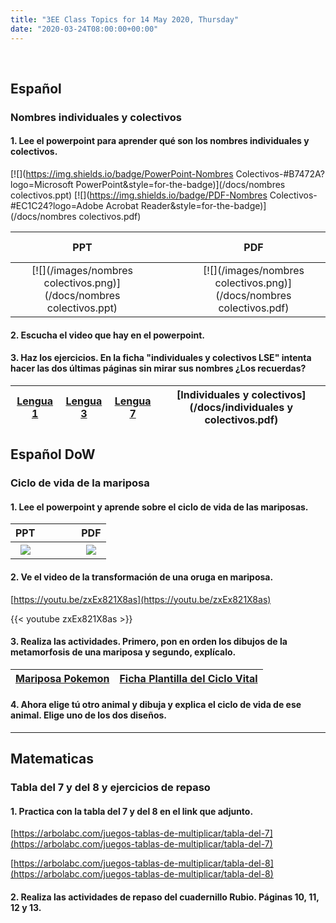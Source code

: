 ```yaml
---
title: "3EE Class Topics for 14 May 2020, Thursday"
date: "2020-03-24T08:00:00+00:00"
---
```


&nbsp;

## Español

### Nombres individuales y colectivos

#### 1. Lee el powerpoint para aprender qué son los nombres individuales y colectivos.

[![](https://img.shields.io/badge/PowerPoint-Nombres Colectivos-#B7472A?logo=Microsoft PowerPoint&style=for-the-badge)](/docs/nombres colectivos.ppt) [![](https://img.shields.io/badge/PDF-Nombres Colectivos-#EC1C24?logo=Adobe Acrobat Reader&style=for-the-badge)](/docs/nombres colectivos.pdf)

**PPT** | &nbsp; &nbsp; | &nbsp; &nbsp; | **PDF**
:---: | :---: | :---: | :---:
[![](/images/nombres colectivos.png)](/docs/nombres colectivos.ppt) | &nbsp; &nbsp; | &nbsp; &nbsp; | [![](/images/nombres colectivos.png)](/docs/nombres colectivos.pdf)

#### 2. Escucha el video que hay en el powerpoint.

#### 3. Haz los ejercicios. En la ficha "individuales y colectivos LSE" intenta hacer las dos últimas páginas sin mirar sus nombres ¿Los recuerdas?


[Lengua 1](/docs/lengua1.pdf) | [Lengua 3](/docs/lengua3.pdf) | [Lengua 7](/docs/lengua7.pdf) | [Individuales y colectivos](/docs/individuales y colectivos.pdf) 
:---: | :---: | :---: | :---:

## Español DoW

### Ciclo de vida de la mariposa

#### 1. Lee el powerpoint y aprende sobre el ciclo de vida de las mariposas.

**PPT** | &nbsp; &nbsp; | &nbsp; &nbsp; | **PDF**
:---: | :---: | :---: | :---:
[![](/images/es-t-t-5221-el-ciclo-vital-de-las-mariposas-presentacion_ver_1.png)](/docs/es-t-t-5221-el-ciclo-vital-de-las-mariposas-presentacion_ver_1.ppt) | &nbsp; &nbsp; | &nbsp; &nbsp; | [![](/images/es-t-t-5221-el-ciclo-vital-de-las-mariposas-presentacion_ver_1.png)](/docs/es-t-t-5221-el-ciclo-vital-de-las-mariposas-presentacion_ver_1.pdf)

#### 2. Ve el video de la transformación de una oruga en mariposa.

[https://youtu.be/zxEx821X8as](https://youtu.be/zxEx821X8as)

{{< youtube zxEx821X8as >}}

#### 3. Realiza las actividades. Primero, pon en orden los dibujos de la metamorfosis de una mariposa y segundo, explícalo.

[Mariposa Pokemon](/docs/Mariposa-pokemon.pdf) | [Ficha Plantilla del Ciclo Vital](/docs/ES-T-T-087-Ficha-Plantilla-del-ciclo-vital.pdf)
:---: | :---:

#### 4. Ahora elige tú otro animal y dibuja y explica el ciclo de vida de ese animal. Elige uno de los dos diseños.

<hr>

## Matematicas

### Tabla del 7 y del 8 y ejercicios de repaso

#### 1. Practica con la tabla del 7 y del 8 en el link que adjunto.

[https://arbolabc.com/juegos-tablas-de-multiplicar/tabla-del-7](https://arbolabc.com/juegos-tablas-de-multiplicar/tabla-del-7)

[https://arbolabc.com/juegos-tablas-de-multiplicar/tabla-del-8](https://arbolabc.com/juegos-tablas-de-multiplicar/tabla-del-8)

#### 2. Realiza las actividades de repaso del cuadernillo Rubio. Páginas 10, 11, 12 y 13.

<br/>
<br/>

